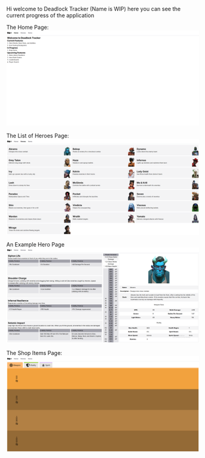 Hi welcome to Deadlock Tracker (Name is WIP) here you can see the current progress of the application

The Home Page:
![Picture of the home page of Deadlock Tracker](./screenshots/HomePage.png)

The List of Heroes Page:
![Picture of the heroes list of Deadlock Tracker](./screenshots/HeroesListPage.png)

An Example Hero Page
![Picture of Abram's Hero page](./screenshots/ExampleHeroPage.png)

The Shop Items Page:
![alt text](./screenshots/ShopItemsPage.png)
